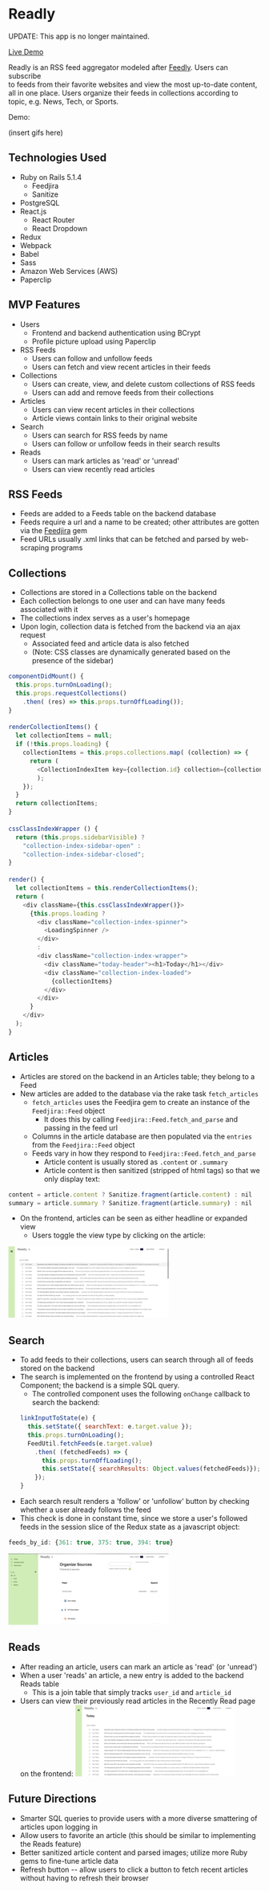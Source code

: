 # Readly

UPDATE: This app is no longer maintained.

[Live Demo](https://www.readly.fun)

Readly is an RSS feed aggregator modeled after [Feedly](www.feedly.com). Users can subscribe  
to feeds from their favorite websites and view the most up-to-date content,  
all in one place. Users organize their feeds in collections according to  
topic, e.g. News, Tech, or Sports.


Demo:

(insert gifs here)

## Technologies Used

* Ruby on Rails 5.1.4
    * Feedjira
    * Sanitize
* PostgreSQL  
* React.js  
    * React Router  
    * React Dropdown  
* Redux  
* Webpack
* Babel  
* Sass
* Amazon Web Services (AWS)  
* Paperclip  


## MVP Features  

* Users
    * Frontend and backend authentication using BCrypt
    * Profile picture upload using Paperclip
* RSS Feeds
    * Users can follow and unfollow feeds
    * Users can fetch and view recent articles in their feeds
* Collections  
    * Users can create, view, and delete custom collections of RSS feeds
    * Users can add and remove feeds from their collections
* Articles
    * Users can view recent articles in their collections
    * Article views contain links to their original website
* Search
    * Users can search for RSS feeds by name
    * Users can follow or unfollow feeds in their search results
* Reads
    * Users can mark articles as 'read' or 'unread'
    * Users can view recently read articles

## RSS Feeds
* Feeds are added to a Feeds table on the backend database
* Feeds require a url and a name to be created; other attributes are gotten via the [Feedjira](http://feedjira.com/) gem
* Feed URLs usually .xml links that can be fetched and parsed by web-scraping programs


## Collections
* Collections are stored in a Collections table on the backend
* Each collection belongs to one user and can have many feeds associated with it
* The collections index serves as a user's homepage
* Upon login, collection data is fetched from the backend via an ajax request
    * Associated feed and article data is also fetched  
    * (Note: CSS classes are dynamically generated based on the presence of the sidebar)
```javascript
componentDidMount() {
  this.props.turnOnLoading();
  this.props.requestCollections()
    .then( (res) => this.props.turnOffLoading());
}

renderCollectionItems() {
  let collectionItems = null;
  if (!this.props.loading) {
    collectionItems = this.props.collections.map( (collection) => {
      return (
        <CollectionIndexItem key={collection.id} collection={collection} />
        );
    });
  }
  return collectionItems;
}

cssClassIndexWrapper () {
  return (this.props.sidebarVisible) ?
    "collection-index-sidebar-open" :
    "collection-index-sidebar-closed";
}

render() {
  let collectionItems = this.renderCollectionItems();
  return (
    <div className={this.cssClassIndexWrapper()}>
      {this.props.loading ?
        <div className="collection-index-spinner">
          <LoadingSpinner />
        </div>
        :
        <div className="collection-index-wrapper">
          <div className="today-header"><h1>Today</h1></div>
          <div className="collection-index-loaded">
            {collectionItems}
          </div>
        </div>
      }
    </div>
  );
}
```

## Articles
* Articles are stored on the backend in an Articles table; they belong to a Feed
* New articles are added to the database via the rake task `fetch_articles`
    * `fetch_articles` uses the Feedjira gem to create an instance of the `Feedjira::Feed` object  
        * It does this by calling `Feedjira::Feed.fetch_and_parse` and passing in the feed url  
    * Columns in the article database are then populated via the `entries` from the `Feedjira::Feed` object  
    * Feeds vary in how they respond to `Feedjira::Feed.fetch_and_parse`
        * Article content is usually stored as `.content` or `.summary`
        * Article content is then sanitized (stripped of html tags) so that we only display text:
```javascript
content = article.content ? Sanitize.fragment(article.content) : nil
summary = article.summary ? Sanitize.fragment(article.summary) : nil
```
* On the frontend, articles can be seen as either headline or expanded view
    * Users toggle the view type by clicking on the article:  

![Article views](https://github.com/ethannkschneider/feedly/blob/master/docs/readly-gif-1.gif)

## Search
* To add feeds to their collections, users can search through all of feeds stored on the backend
* The search is implemented on the frontend by using a controlled React Component; the backend is a simple SQL query.
    * The controlled component uses the following `onChange` callback to search the backend:
    ```javascript
    linkInputToState(e) {
      this.setState({ searchText: e.target.value });
      this.props.turnOnLoading();
      FeedUtil.fetchFeeds(e.target.value)
        .then( (fetchedFeeds) => {
          this.props.turnOffLoading();
          this.setState({ searchResults: Object.values(fetchedFeeds)});
        });
    }
    ```
* Each search result renders a 'follow' or 'unfollow' button by checking whether a user already follows the feed   
* This check is done in constant time, since we store a user's followed feeds in the session slice of the Redux state as a javascript object:  
```javascript
feeds_by_id: {361: true, 375: true, 394: true}
```
![Organizing sources and searching for feeds](https://github.com/ethannkschneider/feedly/blob/master/docs/readly-gif-3.gif)
## Reads
* After reading an article, users can mark an article as 'read' (or 'unread')
* When a user 'reads' an article, a new entry is added to the backend Reads table  
    * This is a join table that simply tracks `user_id` and `article_id`
* Users can view their previously read articles in the Recently Read page on the frontend:
![Recently read](https://github.com/ethannkschneider/feedly/blob/master/docs/readly-gif-2.gif)


## Future Directions
* Smarter SQL queries to provide users with a more diverse smattering of articles upon logging in
* Allow users to favorite an article (this should be similar to implementing the Reads feature)
* Better sanitized article content and parsed images; utilize more Ruby gems to fine-tune article data
* Refresh button -- allow users to click a button to fetch recent articles without having to refresh their browser
